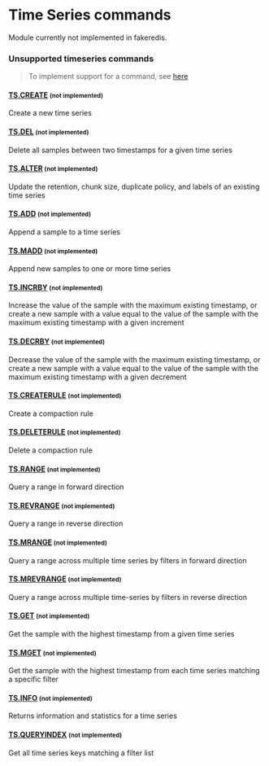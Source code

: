 # Time Series commands

Module currently not implemented in fakeredis.


### Unsupported timeseries commands 
> To implement support for a command, see [here](../../guides/implement-command/) 

#### [TS.CREATE](https://redis.io/commands/ts.create/) <small>(not implemented)</small>

Create a new time series

#### [TS.DEL](https://redis.io/commands/ts.del/) <small>(not implemented)</small>

Delete all samples between two timestamps for a given time series

#### [TS.ALTER](https://redis.io/commands/ts.alter/) <small>(not implemented)</small>

Update the retention, chunk size, duplicate policy, and labels of an existing time series

#### [TS.ADD](https://redis.io/commands/ts.add/) <small>(not implemented)</small>

Append a sample to a time series

#### [TS.MADD](https://redis.io/commands/ts.madd/) <small>(not implemented)</small>

Append new samples to one or more time series

#### [TS.INCRBY](https://redis.io/commands/ts.incrby/) <small>(not implemented)</small>

Increase the value of the sample with the maximum existing timestamp, or create a new sample with a value equal to the value of the sample with the maximum existing timestamp with a given increment

#### [TS.DECRBY](https://redis.io/commands/ts.decrby/) <small>(not implemented)</small>

Decrease the value of the sample with the maximum existing timestamp, or create a new sample with a value equal to the value of the sample with the maximum existing timestamp with a given decrement

#### [TS.CREATERULE](https://redis.io/commands/ts.createrule/) <small>(not implemented)</small>

Create a compaction rule

#### [TS.DELETERULE](https://redis.io/commands/ts.deleterule/) <small>(not implemented)</small>

Delete a compaction rule

#### [TS.RANGE](https://redis.io/commands/ts.range/) <small>(not implemented)</small>

Query a range in forward direction

#### [TS.REVRANGE](https://redis.io/commands/ts.revrange/) <small>(not implemented)</small>

Query a range in reverse direction

#### [TS.MRANGE](https://redis.io/commands/ts.mrange/) <small>(not implemented)</small>

Query a range across multiple time series by filters in forward direction

#### [TS.MREVRANGE](https://redis.io/commands/ts.mrevrange/) <small>(not implemented)</small>

Query a range across multiple time-series by filters in reverse direction

#### [TS.GET](https://redis.io/commands/ts.get/) <small>(not implemented)</small>

Get the sample with the highest timestamp from a given time series

#### [TS.MGET](https://redis.io/commands/ts.mget/) <small>(not implemented)</small>

Get the sample with the highest timestamp from each time series matching a specific filter

#### [TS.INFO](https://redis.io/commands/ts.info/) <small>(not implemented)</small>

Returns information and statistics for a time series

#### [TS.QUERYINDEX](https://redis.io/commands/ts.queryindex/) <small>(not implemented)</small>

Get all time series keys matching a filter list


